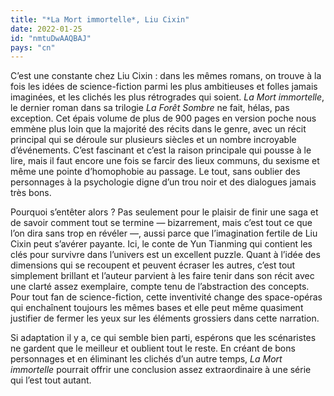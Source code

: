 ```yaml
---
title: "*La Mort immortelle*, Liu Cixin"
date: 2022-01-25
id: "nmtuDwAAQBAJ"
pays: "cn"
---
```


C’est une constante chez Liu Cixin : dans les mêmes romans, on trouve à la fois les idées de science-fiction parmi les plus ambitieuses et folles jamais imaginées, et les clichés les plus rétrogrades qui soient. *La Mort immortelle*, le dernier roman dans sa trilogie *La Forêt Sombre* ne fait, hélas, pas exception. Cet épais volume de plus de 900 pages en version poche nous emmène plus loin que la majorité des récits dans le genre, avec un récit principal qui se déroule sur plusieurs siècles et un nombre incroyable d’événements.  C’est fascinant et c’est la raison principale qui pousse à le lire, mais il faut encore une fois se farcir des lieux communs, du sexisme et même une pointe d’homophobie au passage. Le tout, sans oublier des personnages à la psychologie digne d’un trou noir et des dialogues jamais très bons.

Pourquoi s’entêter alors ? Pas seulement pour le plaisir de finir une saga et de savoir comment tout se termine — bizarrement, mais c’est tout ce que l’on dira sans trop en révéler —, aussi parce que l’imagination fertile de Liu Cixin peut s’avérer payante. Ici, le conte de Yun Tianming qui contient les clés pour survivre dans l’univers est un excellent puzzle. Quant à l’idée des dimensions qui se recoupent et peuvent écraser les autres, c’est tout simplement brillant et l’auteur parvient à les faire tenir dans son récit avec une clarté assez exemplaire, compte tenu de l’abstraction des concepts. Pour tout fan de science-fiction, cette inventivité change des space-opéras qui enchaînent toujours les mêmes bases et elle peut même quasiment justifier de fermer les yeux sur les éléments grossiers dans cette narration. 

Si adaptation il y a, ce qui semble bien parti, espérons que les scénaristes ne gardent que le meilleur et oublient tout le reste. En créant de bons personnages et en éliminant les clichés d’un autre temps, *La Mort immortelle* pourrait offrir une conclusion assez extraordinaire à une série qui l’est tout autant. 

